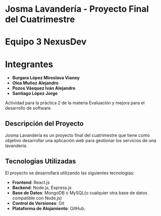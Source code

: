 # Josma Lavandería - Proyecto Final del Cuatrimestre 
# Equipo 3 NexusDev
# Integrantes
- **Burgara López Miroslava Vianey**
- **Olea Muñoz Alejandro**
- **Pozos Vásquez Iván Alejandro**
- **Santiago López Jorge**

Actividad para la práctica 2 de la materia Evaluación y mejora para el desarrollo de software.

## Descripción del Proyecto

Josma Lavandería es un proyecto final del cuatrimestre que tiene como objetivo desarrollar una aplicación web para gestionar los servicios de una lavandería.

## Tecnologías Utilizadas

El proyecto se desarrollará utilizando las siguientes tecnologías:

- **Frontend**: React.js
- **Backend**: Node.js, Express.js
- **Base de Datos**: MongoDB o MySQL(o cualquier otra base de datos compatible con Node.js)
- **Control de Versiones**: Git
- **Plataforma de Alojamiento**: GitHub.



